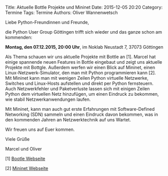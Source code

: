 Title: Aktuelle Bottle Projekte und Mininet
Date: 2015-12-05 20:20
Category: Termine
Tags: Termine
Authors: Oliver Wannenwetsch

Liebe Python-Freundinnen und Freunde,

die Python User Group Göttingen trifft sich wieder und das ganze schon am kommenden:

**Montag, den 07.12.2015, 20:00 Uhr**, im Noklab Neustadt 7, 37073 Göttingen

Als Thema schauen wir uns aktuelle Projekte mit Bottle an [1]. Marcel hat einige spannende neuen Features in Bottle eingebaut und zeigt uns aktuelle Projekte mit Bottgle. Außerdem werfen wir einen Blick auf Mininet, einen Linux-Netzwerk-Simulator, den man mit Python programmieren kann [2]. Mit Mininet kann man mit wenigen Zeilen Python virtuelle Netzwerke, Switches und Linux-Hosts aufstellen und direkt per Python fernsteuern. Auch Netzwerkfehler und Paketverluste lassen sich mit einigen Zeilen Python dem virtuellen Netz hinzufügen, um einen Eindruck zu bekommen, wie stabil Netzwerkanwendungen laufen.

Mit Mininet, kann man auch gut erste Erfahrungen mit Software-Defined Networking (SDN) sammeln und einen Eindruck davon bekommen, was in den kommenden Jahren an Netzwerktechnik auf uns Wartet.

Wir freuen uns auf Euer kommen.

Viele Grüße

Marcel und Oliver

[1] [Bootle Webseite](http://bottlepy.org/)

[2] [Mininet Webseite](http://mininet.org/)
